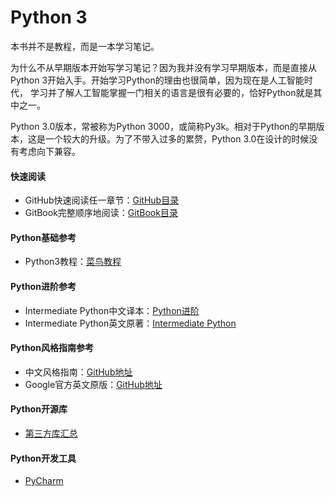 # Python 3

本书并不是教程，而是一本学习笔记。

为什么不从早期版本开始写学习笔记？因为我并没有学习早期版本，而是直接从Python 3开始入手。开始学习Python的理由也很简单，因为现在是人工智能时代，
学习并了解人工智能掌握一门相关的语言是很有必要的，恰好Python就是其中之一。

Python 3.0版本，常被称为Python 3000，或简称Py3k。相对于Python的早期版本，这是一个较大的升级。为了不带入过多的累赘，Python 3.0在设计的时候没有考虑向下兼容。

#### 快速阅读
- GitHub快速阅读任一章节：[GitHub目录](https://github.com/Glepooek/python-gitbook/blob/master/SUMMARY.md)
- GitBook完整顺序地阅读：[GitBook目录](https://glepooek.gitbooks.io/python/content/)

#### Python基础参考
- Python3教程：[菜鸟教程](http://www.runoob.com/python3/python3-tutorial.html)

#### Python进阶参考
- Intermediate Python中文译本：[Python进阶](https://www.gitbook.com/book/eastlakeside/interpy-zh/details)
- Intermediate Python英文原著：[Intermediate Python](https://github.com/yasoob/intermediatePython)

#### Python风格指南参考
- 中文风格指南：[GitHub地址](https://github.com/zh-google-styleguide/zh-google-styleguide)
- Google官方英文原版：[GitHub地址](https://github.com/google/styleguide)

#### Python开源库
- [第三方库汇总](https://www.gitbook.com/book/glepooek/python-third-party-libraries/details)

#### Python开发工具
- [PyCharm](https://www.jetbrains.com/pycharm/)
